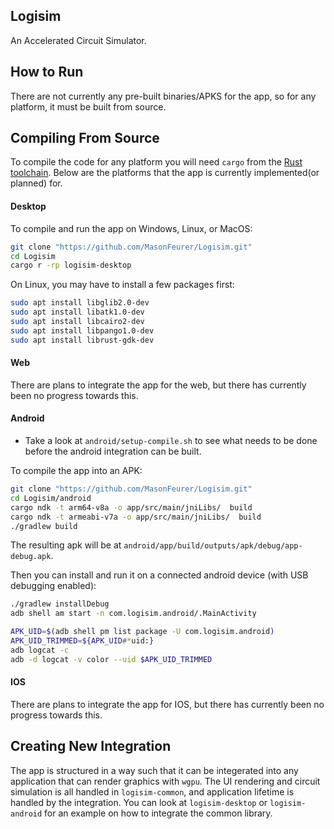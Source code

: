 ## Logisim
An Accelerated Circuit Simulator.

## How to Run
There are not currently any pre-built binaries/APKS for the app, so for any platform, it must be built from source.

## Compiling From Source
To compile the code for any platform you will need `cargo` from the [Rust toolchain](https://www.rust-lang.org/).
Below are the platforms that the app is currently implemented(or planned) for.

#### Desktop
To compile and run the app on Windows, Linux, or MacOS:
```sh
git clone "https://github.com/MasonFeurer/Logisim.git"
cd Logisim
cargo r -rp logisim-desktop
```

On Linux, you may have to install a few packages first:
```sh
sudo apt install libglib2.0-dev
sudo apt install libatk1.0-dev
sudo apt install libcairo2-dev
sudo apt install libpango1.0-dev
sudo apt install librust-gdk-dev
```

#### Web
There are plans to integrate the app for the web, but there has currently been no progress towards this.

#### Android
- Take a look at `android/setup-compile.sh` to see what needs to be done before the android integration can be built.

To compile the app into an APK:
```sh
git clone "https://github.com/MasonFeurer/Logisim.git"
cd Logisim/android
cargo ndk -t arm64-v8a -o app/src/main/jniLibs/  build
cargo ndk -t armeabi-v7a -o app/src/main/jniLibs/  build
./gradlew build
```
The resulting apk will be at `android/app/build/outputs/apk/debug/app-debug.apk`.

Then you can install and run it on a connected android device (with USB debugging enabled):
```sh
./gradlew installDebug
adb shell am start -n com.logisim.android/.MainActivity

APK_UID=$(adb shell pm list package -U com.logisim.android)
APK_UID_TRIMMED=${APK_UID#*uid:}
adb logcat -c
adb -d logcat -v color --uid $APK_UID_TRIMMED
```

#### IOS
There are plans to integrate the app for IOS, but there has currently been no progress towards this.

## Creating New Integration
The app is structured in a way such that it can be integerated into any application that can render graphics with `wgpu`.
The UI rendering and circuit simulation is all handled in `logisim-common`, and application lifetime is handled by the integration.
You can look at `logisim-desktop` or `logisim-android` for an example on how to integrate the common library.
